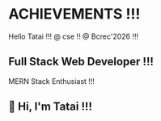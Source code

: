# ACHIEVEMENTS !!!
Hello Tatai !!!
@ cse !!
@ Bcrec'2026 !!!
<!DOCTYPE html>

## Full Stack Web Developer !!!
MERN Stack Enthusiast !!!

## 👋 Hi, I'm Tatai !!!
